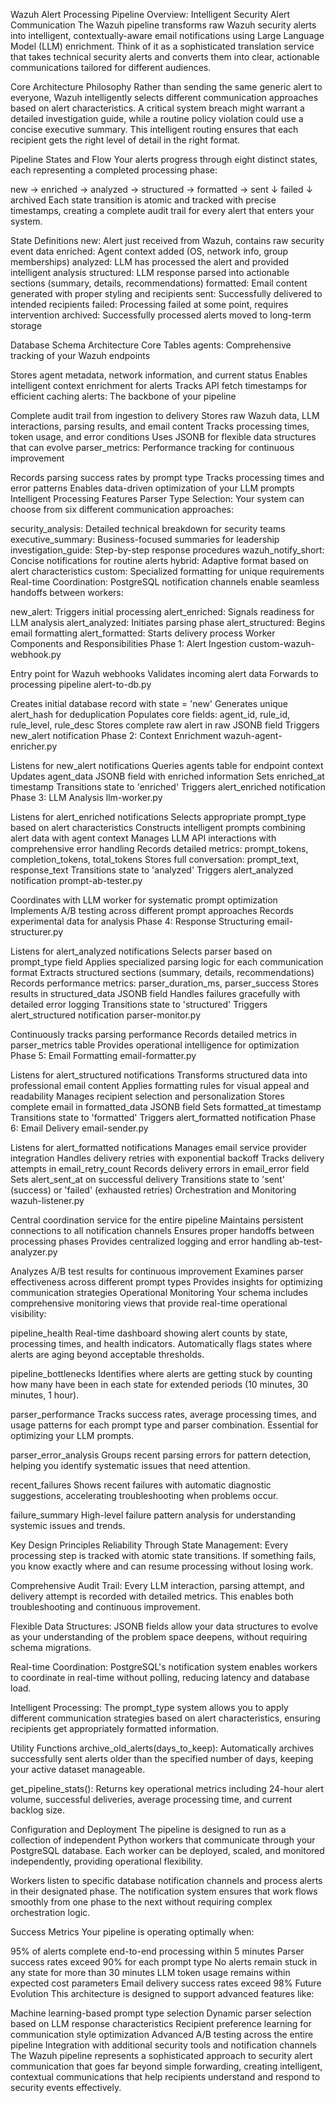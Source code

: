 Wazuh Alert Processing Pipeline
Overview: Intelligent Security Alert Communication
The Wazuh pipeline transforms raw Wazuh security alerts into intelligent, contextually-aware email notifications using Large Language Model (LLM) enrichment. Think of it as a sophisticated translation service that takes technical security alerts and converts them into clear, actionable communications tailored for different audiences.

Core Architecture Philosophy
Rather than sending the same generic alert to everyone, Wazuh intelligently selects different communication approaches based on alert characteristics. A critical system breach might warrant a detailed investigation guide, while a routine policy violation could use a concise executive summary. This intelligent routing ensures that each recipient gets the right level of detail in the right format.

Pipeline States and Flow
Your alerts progress through eight distinct states, each representing a completed processing phase:

new → enriched → analyzed → structured → formatted → sent
                                                    ↓
                                                 failed
                                                    ↓
                                               archived
Each state transition is atomic and tracked with precise timestamps, creating a complete audit trail for every alert that enters your system.

State Definitions
new: Alert just received from Wazuh, contains raw security event data enriched: Agent context added (OS, network info, group memberships)
analyzed: LLM has processed the alert and provided intelligent analysis structured: LLM response parsed into actionable sections (summary, details, recommendations) formatted: Email content generated with proper styling and recipients sent: Successfully delivered to intended recipients failed: Processing failed at some point, requires intervention archived: Successfully processed alerts moved to long-term storage

Database Schema Architecture
Core Tables
agents: Comprehensive tracking of your Wazuh endpoints

Stores agent metadata, network information, and current status
Enables intelligent context enrichment for alerts
Tracks API fetch timestamps for efficient caching
alerts: The backbone of your pipeline

Complete audit trail from ingestion to delivery
Stores raw Wazuh data, LLM interactions, parsing results, and email content
Tracks processing times, token usage, and error conditions
Uses JSONB for flexible data structures that can evolve
parser_metrics: Performance tracking for continuous improvement

Records parsing success rates by prompt type
Tracks processing times and error patterns
Enables data-driven optimization of your LLM prompts
Intelligent Processing Features
Parser Type Selection: Your system can choose from six different communication approaches:

security_analysis: Detailed technical breakdown for security teams
executive_summary: Business-focused summaries for leadership
investigation_guide: Step-by-step response procedures
wazuh_notify_short: Concise notifications for routine alerts
hybrid: Adaptive format based on alert characteristics
custom: Specialized formatting for unique requirements
Real-time Coordination: PostgreSQL notification channels enable seamless handoffs between workers:

new_alert: Triggers initial processing
alert_enriched: Signals readiness for LLM analysis
alert_analyzed: Initiates parsing phase
alert_structured: Begins email formatting
alert_formatted: Starts delivery process
Worker Components and Responsibilities
Phase 1: Alert Ingestion
custom-wazuh-webhook.py

Entry point for Wazuh webhooks
Validates incoming alert data
Forwards to processing pipeline
alert-to-db.py

Creates initial database record with state = 'new'
Generates unique alert_hash for deduplication
Populates core fields: agent_id, rule_id, rule_level, rule_desc
Stores complete raw alert in raw JSONB field
Triggers new_alert notification
Phase 2: Context Enrichment
wazuh-agent-enricher.py

Listens for new_alert notifications
Queries agents table for endpoint context
Updates agent_data JSONB field with enriched information
Sets enriched_at timestamp
Transitions state to 'enriched'
Triggers alert_enriched notification
Phase 3: LLM Analysis
llm-worker.py

Listens for alert_enriched notifications
Selects appropriate prompt_type based on alert characteristics
Constructs intelligent prompts combining alert data with agent context
Manages LLM API interactions with comprehensive error handling
Records detailed metrics: prompt_tokens, completion_tokens, total_tokens
Stores full conversation: prompt_text, response_text
Transitions state to 'analyzed'
Triggers alert_analyzed notification
prompt-ab-tester.py

Coordinates with LLM worker for systematic prompt optimization
Implements A/B testing across different prompt approaches
Records experimental data for analysis
Phase 4: Response Structuring
email-structurer.py

Listens for alert_analyzed notifications
Selects parser based on prompt_type field
Applies specialized parsing logic for each communication format
Extracts structured sections (summary, details, recommendations)
Records performance metrics: parser_duration_ms, parser_success
Stores results in structured_data JSONB field
Handles failures gracefully with detailed error logging
Transitions state to 'structured'
Triggers alert_structured notification
parser-monitor.py

Continuously tracks parsing performance
Records detailed metrics in parser_metrics table
Provides operational intelligence for optimization
Phase 5: Email Formatting
email-formatter.py

Listens for alert_structured notifications
Transforms structured data into professional email content
Applies formatting rules for visual appeal and readability
Manages recipient selection and personalization
Stores complete email in formatted_data JSONB field
Sets formatted_at timestamp
Transitions state to 'formatted'
Triggers alert_formatted notification
Phase 6: Email Delivery
email-sender.py

Listens for alert_formatted notifications
Manages email service provider integration
Handles delivery retries with exponential backoff
Tracks delivery attempts in email_retry_count
Records delivery errors in email_error field
Sets alert_sent_at on successful delivery
Transitions state to 'sent' (success) or 'failed' (exhausted retries)
Orchestration and Monitoring
wazuh-listener.py

Central coordination service for the entire pipeline
Maintains persistent connections to all notification channels
Ensures proper handoffs between processing phases
Provides centralized logging and error handling
ab-test-analyzer.py

Analyzes A/B test results for continuous improvement
Examines parser effectiveness across different prompt types
Provides insights for optimizing communication strategies
Operational Monitoring
Your schema includes comprehensive monitoring views that provide real-time operational visibility:

pipeline_health
Real-time dashboard showing alert counts by state, processing times, and health indicators. Automatically flags states where alerts are aging beyond acceptable thresholds.

pipeline_bottlenecks
Identifies where alerts are getting stuck by counting how many have been in each state for extended periods (10 minutes, 30 minutes, 1 hour).

parser_performance
Tracks success rates, average processing times, and usage patterns for each prompt type and parser combination. Essential for optimizing your LLM prompts.

parser_error_analysis
Groups recent parsing errors for pattern detection, helping you identify systematic issues that need attention.

recent_failures
Shows recent failures with automatic diagnostic suggestions, accelerating troubleshooting when problems occur.

failure_summary
High-level failure pattern analysis for understanding systemic issues and trends.

Key Design Principles
Reliability Through State Management: Every processing step is tracked with atomic state transitions. If something fails, you know exactly where and can resume processing without losing work.

Comprehensive Audit Trail: Every LLM interaction, parsing attempt, and delivery attempt is recorded with detailed metrics. This enables both troubleshooting and continuous improvement.

Flexible Data Structures: JSONB fields allow your data structures to evolve as your understanding of the problem space deepens, without requiring schema migrations.

Real-time Coordination: PostgreSQL's notification system enables workers to coordinate in real-time without polling, reducing latency and database load.

Intelligent Processing: The prompt_type system allows you to apply different communication strategies based on alert characteristics, ensuring recipients get appropriately formatted information.

Utility Functions
archive_old_alerts(days_to_keep): Automatically archives successfully sent alerts older than the specified number of days, keeping your active dataset manageable.

get_pipeline_stats(): Returns key operational metrics including 24-hour alert volume, successful deliveries, average processing time, and current backlog size.

Configuration and Deployment
The pipeline is designed to run as a collection of independent Python workers that communicate through your PostgreSQL database. Each worker can be deployed, scaled, and monitored independently, providing operational flexibility.

Workers listen to specific database notification channels and process alerts in their designated phase. The notification system ensures that work flows smoothly from one phase to the next without requiring complex orchestration logic.

Success Metrics
Your pipeline is operating optimally when:

95% of alerts complete end-to-end processing within 5 minutes
Parser success rates exceed 90% for each prompt type
No alerts remain stuck in any state for more than 30 minutes
LLM token usage remains within expected cost parameters
Email delivery success rates exceed 98%
Future Evolution
This architecture is designed to support advanced features like:

Machine learning-based prompt type selection
Dynamic parser selection based on LLM response characteristics
Recipient preference learning for communication style optimization
Advanced A/B testing across the entire pipeline
Integration with additional security tools and notification channels
The Wazuh pipeline represents a sophisticated approach to security alert communication that goes far beyond simple forwarding, creating intelligent, contextual communications that help recipients understand and respond to security events effectively.

